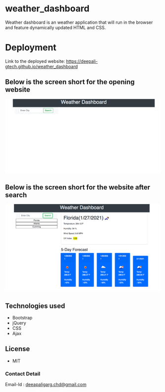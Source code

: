 # weather_dashboard
Weather dashboard is an weather application that will run in the browser and feature dynamically updated HTML and CSS.


# Deployment

Link to the deployed website: https://deepali-gtech.github.io/weather_dashboard
## Below is the screen short for the opening website
![Website](./img/dash_boardOne.png)




## Below is the screen short for the website after search
![Website](./img/dash_board.png)
## Technologies used
* Bootstrap
* jQuery
* CSS
* Ajax

## License 
* MIT

### Contact Detail 
Email-Id : deeapaligarg.chd@gmail.com

